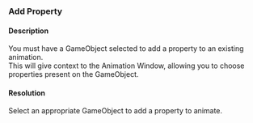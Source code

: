 ### Add Property
#### Description
You must have a GameObject selected to add a property to an existing animation.  
This will give context to the Animation Window, allowing you to choose properties present on the GameObject.  

#### Resolution
Select an appropriate GameObject to add a property to animate.